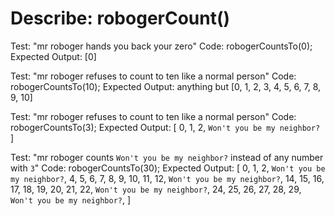 # Describe: robogerCount()

Test: "mr roboger hands you back your zero"
Code: robogerCountsTo(0);
Expected Output: \[0]

Test: "mr roboger refuses to count to ten like a normal person"
Code: robogerCountsTo(10);
Expected Output: anything but \[0, 1, 2, 3, 4, 5, 6, 7, 8, 9, 10]

Test: "mr roboger refuses to count to ten like a normal person"
Code: robogerCountsTo(3);
Expected Output: [ 0, 1, 2, `Won't you be my neighbor?` ]

Test: "mr roboger counts `Won't you be my neighbor?` instead of any number with `3`"
Code: robogerCountsTo(30);
Expected Output: [
     0,  1,  2, `Won't you be my neighbor?`,  4,  5,  6,  7,  8,  9, 
    10, 11, 12, `Won't you be my neighbor?`, 14, 15, 16, 17, 18, 19, 
    20, 21, 22, `Won't you be my neighbor?`, 24, 25, 26, 27, 28, 29, 
    `Won't you be my neighbor?`,
  ]